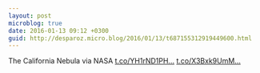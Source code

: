 ```yaml
---
layout: post
microblog: true
date: 2016-01-13 09:12 +0300
guid: http://desparoz.micro.blog/2016/01/13/t687155312919449600.html
---
```

The California Nebula      via NASA [t.co/YH1rND1PH...](https://t.co/YH1rND1PHf) [t.co/X3Bxk9UmM...](https://t.co/X3Bxk9UmMz)
